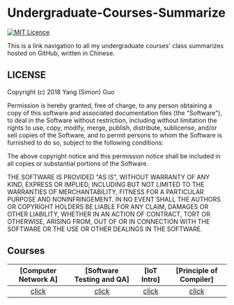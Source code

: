 # Undergraduate-Courses-Summarize

[![MIT Licence](https://badges.frapsoft.com/os/mit/mit.svg?v=103)](https://opensource.org/licenses/mit-license.php)

This is a link navigation to all my undergraduate courses' class summarizes hosted on GitHub, written in Chinese.

## LICENSE

Copyright (c) 2018 Yang (Simon) Guo

Permission is hereby granted, free of charge, to any person obtaining a copy
of this software and associated documentation files (the "Software"), to deal
in the Software without restriction, including without limitation the rights
to use, copy, modify, merge, publish, distribute, sublicense, and/or sell
copies of the Software, and to permit persons to whom the Software is
furnished to do so, subject to the following conditions:

The above copyright notice and this permission notice shall be included in all
copies or substantial portions of the Software.

THE SOFTWARE IS PROVIDED "AS IS", WITHOUT WARRANTY OF ANY KIND, EXPRESS OR
IMPLIED, INCLUDING BUT NOT LIMITED TO THE WARRANTIES OF MERCHANTABILITY,
FITNESS FOR A PARTICULAR PURPOSE AND NONINFRINGEMENT. IN NO EVENT SHALL THE
AUTHORS OR COPYRIGHT HOLDERS BE LIABLE FOR ANY CLAIM, DAMAGES OR OTHER
LIABILITY, WHETHER IN AN ACTION OF CONTRACT, TORT OR OTHERWISE, ARISING FROM,
OUT OF OR IN CONNECTION WITH THE SOFTWARE OR THE USE OR OTHER DEALINGS IN THE
SOFTWARE.

## Courses

| [Computer Network A] | [Software Testing and QA] | [IoT Intro] | [Principle of Compiler] |
| :---------: | :---------: | :---------: | :---------: |
| [click](https://github.com/sgyzetrov/Computer-Network-Summarize/blob/master/README.md)|[click](https://github.com/sgyzetrov/Software-Testing-Summarize/blob/master/README.md)|[click](https://github.com/sgyzetrov/IoT-Intro-Summarize/blob/master/README.md)|[click](https://github.com/sgyzetrov/Principle-of-Compiler-Summarize/blob/master/README.md)|
